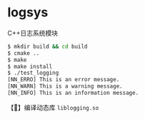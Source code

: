 # logsys

C++日志系统模块

```bash
$ mkdir build && cd build
$ cmake ..
$ make
$ make install
$ ./test_logging
[NN_ERRO] This is an error message.
[NN_WARN] This is a warning message.
[NN_INFO] This is an information message.
```

【:loudspeaker:】编译动态库 `liblogging.so`  
